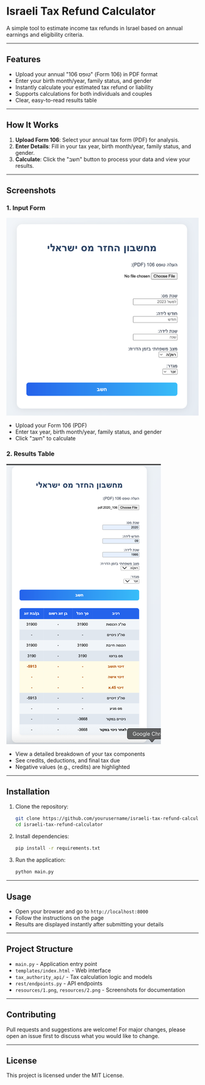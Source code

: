 # Israeli Tax Refund Calculator

A simple tool to estimate income tax refunds in Israel based on annual earnings and eligibility criteria.

---

## Features
- Upload your annual "טופס 106" (Form 106) in PDF format
- Enter your birth month/year, family status, and gender
- Instantly calculate your estimated tax refund or liability
- Supports calculations for both individuals and couples
- Clear, easy-to-read results table

---

## How It Works

1. **Upload Form 106**: Select your annual tax form (PDF) for analysis.
2. **Enter Details**: Fill in your tax year, birth month/year, family status, and gender.
3. **Calculate**: Click the "חשב" button to process your data and view your results.

---

## Screenshots

### 1. Input Form
![Input Form](resources/1.png)

- Upload your Form 106 (PDF)
- Enter tax year, birth month/year, family status, and gender
- Click "חשב" to calculate

### 2. Results Table
![Results Table](resources/2.png)

- View a detailed breakdown of your tax components
- See credits, deductions, and final tax due
- Negative values (e.g., credits) are highlighted

---

## Installation

1. Clone the repository:
   ```bash
   git clone https://github.com/yourusername/israeli-tax-refund-calculator.git
   cd israeli-tax-refund-calculator
   ```
2. Install dependencies:
   ```bash
   pip install -r requirements.txt
   ```
3. Run the application:
   ```bash
   python main.py
   ```

---

## Usage

- Open your browser and go to `http://localhost:8000`
- Follow the instructions on the page
- Results are displayed instantly after submitting your details

---

## Project Structure

- `main.py` - Application entry point
- `templates/index.html` - Web interface
- `tax_authority_api/` - Tax calculation logic and models
- `rest/endpoints.py` - API endpoints
- `resources/1.png`, `resources/2.png` - Screenshots for documentation

---

## Contributing

Pull requests and suggestions are welcome! For major changes, please open an issue first to discuss what you would like to change.

---

## License

This project is licensed under the MIT License.
